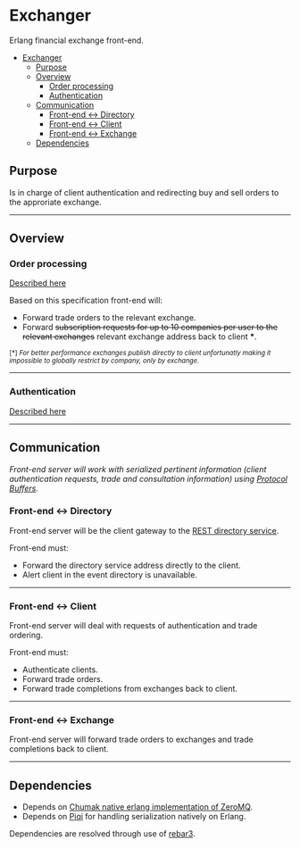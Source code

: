 # Exchanger #

Erlang financial exchange front-end.

- [Exchanger](#exchanger)
    - [Purpose](#purpose)
    - [Overview](#overview)
        - [Order processing](#order-processing)
        - [Authentication](#authentication)
    - [Communication](#communication)
        - [Front-end <-> Directory](#front-end---directory)
        - [Front-end <-> Client](#front-end---client)
        - [Front-end <-> Exchange](#front-end---exchange)
    - [Dependencies](#dependencies)

## Purpose ##

Is in charge of client authentication and redirecting buy and sell orders to the approriate exchange.

-----------------------

## Overview ##

### Order processing ###

[Described here](https://github.com/Seriyin/Exchanger-Server#order-processing)

Based on this specification front-end will:

- Forward trade orders to the relevant exchange.
- Forward ~~subscription requests for up to 10 companies per user to the relevant exchanges~~ relevant exchange address back to client **\***.

<sub> [*]  _For better performance exchanges publish directly to client unfortunatly making it impossible to globally restrict by company, only by exchange._ <sub>

-----------------------

### Authentication ###

[Described here](https://github.com/Seriyin/Exchanger-Client#authentication)

-----------------------

## Communication ##

_Front-end server will work with serialized pertinent information (client authentication requests, trade and consultation information) using [Protocol Buffers](https://github.com/google/protobuf)._

### Front-end <-> Directory ###

Front-end server will be the client gateway to the [REST directory service](https://github.com/Seriyin/Exchanger-Directory).

Front-end must:

- Forward the directory service address directly to the client.
- Alert client in the event directory is unavailable.

-----------------------

### Front-end <-> Client ###

Front-end server will deal with requests of authentication and trade ordering.

Front-end must:

- Authenticate clients.
- Forward trade orders.
- Forward trade completions from exchanges back to client.

-----------------------

### Front-end <-> Exchange ###

Front-end server will forward trade orders to exchanges and trade completions back to client.

-----------------------

## Dependencies ##

- Depends on [Chumak native erlang implementation of ZeroMQ](https://github.com/zeromq/chumak).
- Depends on [Piqi](https://github.com/alavrik/piqi-erlang) for handling serialization natively on Erlang.

Dependencies are resolved through use of [rebar3](https://github.com/erlang/rebar3).

